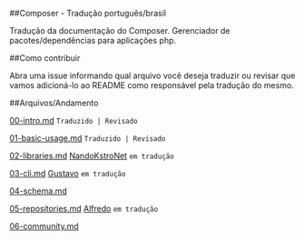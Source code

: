 ##Composer - Tradução português/brasil

Tradução da documentação do Composer. Gerenciador de pacotes/dependências para aplicações php.

##Como contribuir

Abra uma issue informando qual arquivo você deseja traduzir ou revisar que vamos adicioná-lo ao
README como responsável pela tradução do mesmo.

##Arquivos/Andamento

[00-intro.md](https://github.com/composer/composer/blob/master/doc/00-intro.md) `Traduzido | Revisado`

[01-basic-usage.md](https://github.com/composer/composer/blob/master/doc/01-basic-usage.md) `Traduzido | Revisado`

[02-libraries.md](https://github.com/composer/composer/blob/master/doc/02-libraries.md)  [NandoKstroNet](http://github.com/NandoKstroNet) `em tradução`

[03-cli.md](https://github.com/composer/composer/blob/master/doc/03-cli.md)  [Gustavo](http://github.com/gustavoper) `em tradução`

[04-schema.md](https://github.com/composer/composer/blob/master/doc/04-schema.md)

[05-repositories.md](https://github.com/composer/composer/blob/master/doc/05-repositories.md)  [Alfredo](https://github.com/alphabraga) `em tradução`

[06-community.md](https://github.com/composer/composer/blob/master/doc/06-community.md)
